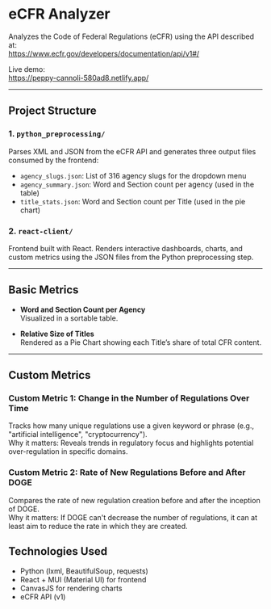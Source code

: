 # eCFR Analyzer

Analyzes the Code of Federal Regulations (eCFR) using the API described at:  
https://www.ecfr.gov/developers/documentation/api/v1#/

Live demo:  
https://peppy-cannoli-580ad8.netlify.app/

---

## Project Structure

### 1. `python_preprocessing/`
Parses XML and JSON from the eCFR API and generates three output files consumed by the frontend:

- `agency_slugs.json`: List of 316 agency slugs for the dropdown menu
- `agency_summary.json`: Word and Section count per agency (used in the table)
- `title_stats.json`: Word and Section count per Title (used in the pie chart)

### 2. `react-client/`
Frontend built with React. Renders interactive dashboards, charts, and custom metrics using the JSON files from the Python preprocessing step.

---

## Basic Metrics

- **Word and Section Count per Agency**  
  Visualized in a sortable table.

- **Relative Size of Titles**  
  Rendered as a Pie Chart showing each Title’s share of total CFR content.

---

## Custom Metrics

### Custom Metric 1: Change in the Number of Regulations Over Time
Tracks how many unique regulations use a given keyword or phrase (e.g., "artificial intelligence", "cryptocurrency").  
Why it matters: Reveals trends in regulatory focus and highlights potential over-regulation in specific domains.

### Custom Metric 2: Rate of New Regulations Before and After DOGE
Compares the rate of new regulation creation before and after the inception of DOGE.  
Why it matters: If DOGE can't decrease the number of regulations, it can at least aim to reduce the rate in which they are created.

## Technologies Used

- Python (lxml, BeautifulSoup, requests)
- React + MUI (Material UI) for frontend
- CanvasJS for rendering charts
- eCFR API (v1)


